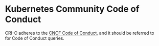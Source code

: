 # Kubernetes Community Code of Conduct

CRI-O adheres to the [CNCF Code of Conduct](https://github.com/cncf/foundation/blob/fff715fb000ba4d7422684eca1d50d80676be254/code-of-conduct.md),
and it should be referred to for Code of Conduct queries.
